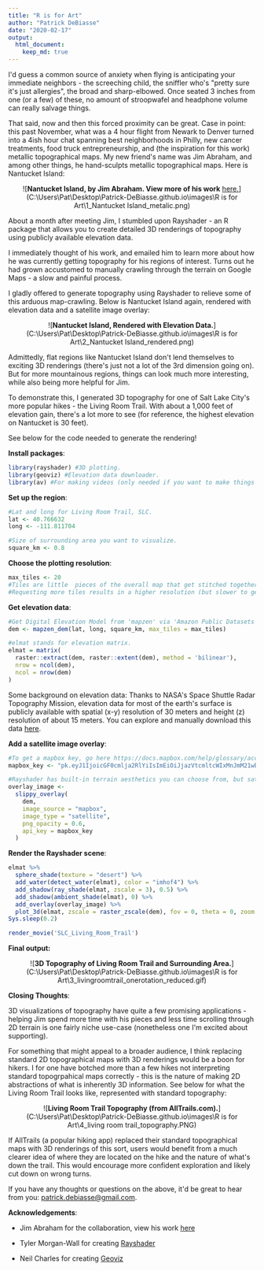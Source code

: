 ```yaml
---
title: "R is for Art"
author: "Patrick DeBiasse"
date: "2020-02-17"
output: 
  html_document:
    keep_md: true
---
```


I'd guess a common source of anxiety when flying is anticipating your immediate neighbors - the screeching child, the sniffler who's "pretty sure it's just allergies", the broad and sharp-elbowed. Once seated 3 inches from one (or a few) of these, no amount of stroopwafel and headphone volume can really salvage things.  

That said, now and then this forced proximity can be great. Case in point: this past November,  what was a 4 hour flight from Newark to Denver turned into a 4ish hour chat spanning best neighborhoods in Philly, new cancer treatments, food truck entrepreneurship, and (the inspiration for this work) metallic topographical maps. My new friend's name was Jim Abraham, and among other things, he hand-sculpts metallic topographical maps. Here is Nantucket Island: 

<center>

![**Nantucket Island, by Jim Abraham. View more of his work** [here.](https://www.abrahamartistry.com/)](C:\Users\Pat\Desktop\Patrick-DeBiasse.github.io\images\R is for Art\1_Nantucket Island_metalic.png)

</center>

About a month after meeting Jim, I stumbled upon Rayshader - an R package that allows you to create detailed 3D renderings of topography using publicly available elevation data. 

I immediately thought of his work, and emailed him to learn more about how he was currently getting topography for his regions of interest. Turns out he had grown accustomed to manually crawling through the terrain on Google Maps - a slow and painful process.

I gladly offered to generate topography using Rayshader to relieve some of this arduous map-crawling. Below is Nantucket Island again, rendered with elevation data and a satellite image overlay: 

<center>

![**Nantucket Island, Rendered with Elevation Data.**](C:\Users\Pat\Desktop\Patrick-DeBiasse.github.io\images\R is for Art\2_Nantucket Island_rendered.png)

</center>

Admittedly, flat regions like Nantucket Island don't lend themselves to exciting 3D renderings (there's just not a lot of the 3rd dimension going on). But for more mountainous regions, things can look much more interesting, while also being more  helpful for Jim. 

To demonstrate this, I generated 3D topography for one of Salt Lake City's more popular hikes - the Living Room Trail. With about a 1,000 feet of elevation gain, there's a lot more to see (for reference, the highest elevation on Nantucket is 30 feet).  

See below for the code needed to generate the rendering! 

**Install packages**:

```r
library(rayshader) #3D plotting. 
library(geoviz) #Elevation data downloader.
library(av) #For making videos (only needed if you want to make things like rotating GIFs). 
```

**Set up the region**: 

```r
#Lat and long for Living Room Trail, SLC.
lat <- 40.766632 
long <- -111.811704

#Size of surrounding area you want to visualize.
square_km <- 0.8
```

**Choose the plotting resolution**:

```r
max_tiles <- 20 
#Tiles are little  pieces of the overall map that get stitched together.
#Requesting more tiles results in a higher resolution (but slower to generate) image.
```

**Get elevation data**:

```r
#Get Digital Elevation Model from 'mapzen' via 'Amazon Public Datasets'.
dem <- mapzen_dem(lat, long, square_km, max_tiles = max_tiles)

#elmat stands for elevation matrix.
elmat = matrix(
  raster::extract(dem, raster::extent(dem), method = 'bilinear'),
  nrow = ncol(dem),
  ncol = nrow(dem)
)
```
Some background on elevation data:
Thanks to NASA's Space Shuttle Radar Topography Mission, elevation data for most of the earth's surface is publicly available with spatial (x-y) resolution of 30 meters and height (z) resolution of about 15 meters. You can explore and manually download this data [here](https://www.usgs.gov/earthexplorer-0/).

**Add a satellite image overlay**:

```r
#To get a mapbox key, go here https://docs.mapbox.com/help/glossary/access-token/.
mapbox_key <- "pk.eyJ1IjoicGF0cmlja2RlYiIsImEiOiJjazVtcmltcWIxMnJmM21wbDZkcHlzMzEwIn0.sAIvHarJXAc6VHgomtK2yQ"

#Rayshader has built-in terrain aesthetics you can choose from, but satellite images are more realistic:
overlay_image <-
  slippy_overlay(
    dem,
    image_source = "mapbox",
    image_type = "satellite",
    png_opacity = 0.6,
    api_key = mapbox_key
  )
```


**Render the Rayshader scene**:

```r
elmat %>%
  sphere_shade(texture = "desert") %>%
  add_water(detect_water(elmat), color = "imhof4") %>%
  add_shadow(ray_shade(elmat, zscale = 3), 0.5) %>%
  add_shadow(ambient_shade(elmat), 0) %>%
  add_overlay(overlay_image) %>%
  plot_3d(elmat, zscale = raster_zscale(dem), fov = 0, theta = 0, zoom = 0.75, phi = 55, windowsize = c(1000, 800))
Sys.sleep(0.2)

render_movie('SLC_Living_Room_Trail')
```

**Final output:**

<center>

![**3D Topography of Living Room Trail and Surrounding Area.**](C:\Users\Pat\Desktop\Patrick-DeBiasse.github.io\images\R is for Art\3_livingroomtrail_onerotation_reduced.gif) 

</center>

**Closing Thoughts**:

3D visualizations of topography have quite a few promising applications - helping Jim spend more time with his pieces and less time scrolling through 2D terrain is one fairly niche use-case (nonetheless one I'm excited about supporting).

For something that might appeal to a broader audience, I think replacing standard 2D topographical maps with 3D renderings would be a boon for hikers. I for one have botched more than a few hikes not interpreting standard topogrpahical maps correctly - this is the nature of making 2D abstractions of what is inherently 3D information. See below for what the Living Room Trail looks like, represented with standard topography:

<center>

![**Living Room Trail Topography (from AllTrails.com).**](C:\Users\Pat\Desktop\Patrick-DeBiasse.github.io\images\R is for Art\4_living room trail_topography.PNG)

</center>

If AllTrails (a popular hiking app) replaced their standard topographical maps with 3D renderings of this sort, users would benefit from a much clearer idea of where they are located on the hike and the nature of what's down the trail. This would encourage more confident exploration and likely cut down on wrong turns. 

If you have any thoughts or questions on the above, it'd be great to hear from you: [patrick.debiasse@gmail.com](patrick.debiasse@gmail.com).

**Acknowledgements**:

* Jim Abraham for the collaboration, view his work [here](https://www.abrahamartistry.com/)

* Tyler Morgan-Wall for creating [Rayshader](https://www.rayshader.com/)

* Neil Charles for creating [Geoviz](https://cran.r-project.org/web/packages/geoviz/index.html) 
